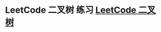 # LeetCode 二叉树 练习  [LeetCode 二叉树](https://leetcode-cn.com/leetbook/detail/data-structure-binary-tree/)
